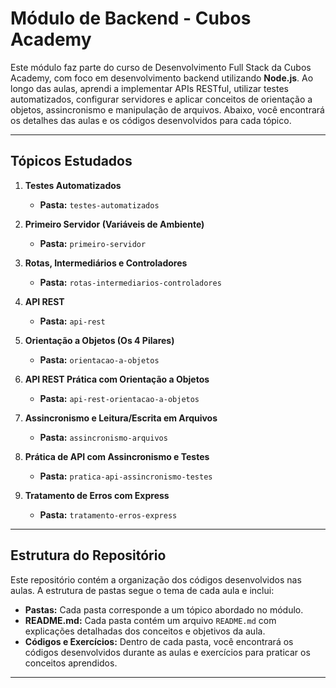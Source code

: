 # Módulo de Backend - Cubos Academy

Este módulo faz parte do curso de Desenvolvimento Full Stack da Cubos Academy, com foco em desenvolvimento backend utilizando **Node.js**. Ao longo das aulas, aprendi a implementar APIs RESTful, utilizar testes automatizados, configurar servidores e aplicar conceitos de orientação a objetos, assincronismo e manipulação de arquivos. Abaixo, você encontrará os detalhes das aulas e os códigos desenvolvidos para cada tópico.

---

## Tópicos Estudados

1. **Testes Automatizados**    
   - **Pasta:** `testes-automatizados`  

2. **Primeiro Servidor (Variáveis de Ambiente)**   
   - **Pasta:** `primeiro-servidor`  

3. **Rotas, Intermediários e Controladores**    
   - **Pasta:** `rotas-intermediarios-controladores`  

4. **API REST**  
   - **Pasta:** `api-rest`  

5. **Orientação a Objetos (Os 4 Pilares)**  
   - **Pasta:** `orientacao-a-objetos`  

6. **API REST Prática com Orientação a Objetos**  
   - **Pasta:** `api-rest-orientacao-a-objetos`  

7. **Assincronismo e Leitura/Escrita em Arquivos**  
   - **Pasta:** `assincronismo-arquivos`  

8. **Prática de API com Assincronismo e Testes**  
   - **Pasta:** `pratica-api-assincronismo-testes`  

9. **Tratamento de Erros com Express**  
   - **Pasta:** `tratamento-erros-express`  

---

## Estrutura do Repositório

Este repositório contém a organização dos códigos desenvolvidos nas aulas. A estrutura de pastas segue o tema de cada aula e inclui:

- **Pastas:** Cada pasta corresponde a um tópico abordado no módulo.  
- **README.md:** Cada pasta contém um arquivo `README.md` com explicações detalhadas dos conceitos e objetivos da aula.  
- **Códigos e Exercícios:** Dentro de cada pasta, você encontrará os códigos desenvolvidos durante as aulas e exercícios para praticar os conceitos aprendidos.

---
